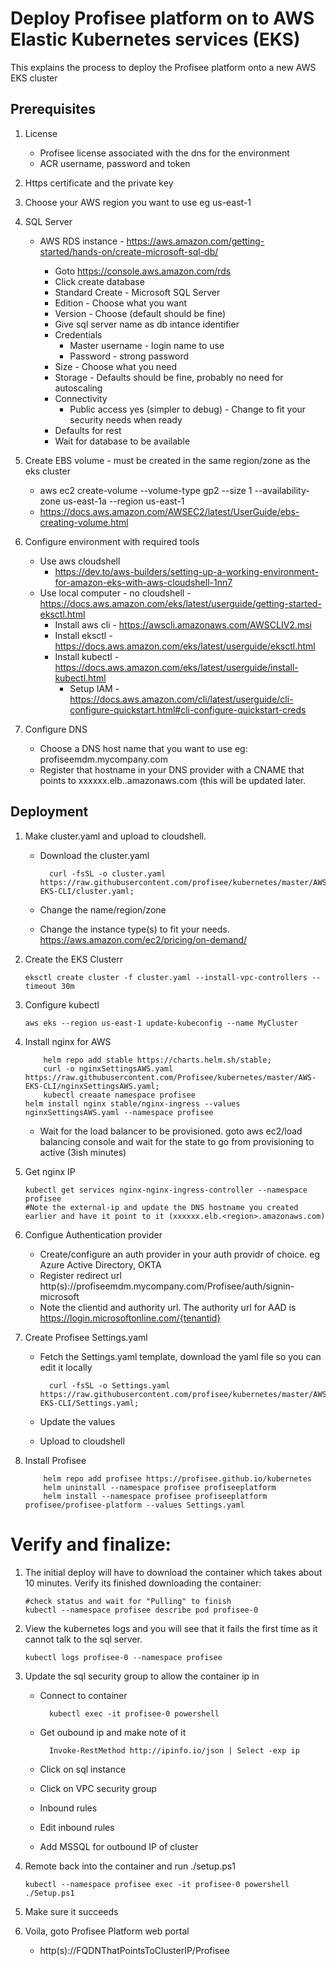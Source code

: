# Deploy Profisee platform on to AWS Elastic Kubernetes services (EKS)

This explains the process to deploy the Profisee platform onto a new AWS EKS cluster

## Prerequisites

1.  License
    - Profisee license associated with the dns for the environment
    - ACR username, password and token

2.  Https certificate and the private key
			
3.  Choose your AWS region you want to use eg us-east-1

4.  SQL Server
    - AWS RDS instance - https://aws.amazon.com/getting-started/hands-on/create-microsoft-sql-db/
    	
		- Goto https://console.aws.amazon.com/rds
		- Click create database
		- Standard Create - Microsoft SQL Server
		- Edition - Choose what you want
		- Version - Choose (default should be fine)
		- Give sql server name as db intance identifier
		- Credentials
			- Master username - login name to use
			- Password - strong password
		- Size - Choose what you need
		- Storage - Defaults should be fine, probably no need for autoscaling
		- Connectivity
			- Public access yes (simpler to debug) - Change to fit your security needs when ready
		- Defaults for rest
		- Wait for database to be available
    	
5.  Create EBS volume - must be created in the same region/zone as the eks cluster
    - aws ec2 create-volume --volume-type gp2 --size 1 --availability-zone us-east-1a --region us-east-1
    - https://docs.aws.amazon.com/AWSEC2/latest/UserGuide/ebs-creating-volume.html
    
6. Configure environment with required tools
	- Use aws cloudshell 
	  - https://dev.to/aws-builders/setting-up-a-working-environment-for-amazon-eks-with-aws-cloudshell-1nn7
	- Use local computer - no cloudshell - https://docs.aws.amazon.com/eks/latest/userguide/getting-started-eksctl.html
	  - Install aws cli - https://awscli.amazonaws.com/AWSCLIV2.msi
	  - Install eksctl - https://docs.aws.amazon.com/eks/latest/userguide/eksctl.html
	  - Install kubectl - https://docs.aws.amazon.com/eks/latest/userguide/install-kubectl.html
          - Setup IAM - https://docs.aws.amazon.com/cli/latest/userguide/cli-configure-quickstart.html#cli-configure-quickstart-creds

7.  Configure DNS	
    - Choose a DNS host name that you want to use eg:  profiseemdm.mycompany.com
    - Register that hostname in your DNS provider with a CNAME that points to xxxxxx.elb.<region>.amazonaws.com (this will be updated later.
      

## Deployment

1.  Make cluster.yaml and upload to cloudshell.
	- Download the cluster.yaml
            	
			curl -fsSL -o cluster.yaml https://raw.githubusercontent.com/profisee/kubernetes/master/AWS-EKS-CLI/cluster.yaml;
		
	- Change the name/region/zone
	- Change the instance type(s) to fit your needs.  https://aws.amazon.com/ec2/pricing/on-demand/
    
2.  Create the EKS Clusterr
    
        eksctl create cluster -f cluster.yaml --install-vpc-controllers --timeout 30m

3.  Configure kubectl
    
        aws eks --region us-east-1 update-kubeconfig --name MyCluster

3.  Install nginx for AWS

            helm repo add stable https://charts.helm.sh/stable;
            curl -o nginxSettingsAWS.yaml https://raw.githubusercontent.com/Profisee/kubernetes/master/AWS-EKS-CLI/nginxSettingsAWS.yaml;
            kubectl creaate namespace profisee
	    helm install nginx stable/nginx-ingress --values nginxSettingsAWS.yaml --namespace profisee
	    
	- Wait for the load balancer to be provisioned.  goto aws ec2/load balancing console and wait for the state to go from provisioning to active (3ish minutes)
    
3.  Get nginx IP
    
        kubectl get services nginx-nginx-ingress-controller --namespace profisee
        #Note the external-ip and update the DNS hostname you created earlier and have it point to it (xxxxxx.elb.<region>.amazonaws.com)

4.  Configue Authentication provider
	- Create/configure an auth provider in your auth providr of choice.  eg Azure Active Directory, OKTA
	- Register redirect url http(s)://profiseemdm.mycompany.com/Profisee/auth/signin-microsoft
	- Note the clientid and authority url.  The authority url for AAD is https://login.microsoftonline.com/{tenantid}

5.  Create Profisee Settings.yaml
    - Fetch the Settings.yaml template, download the yaml file so you can edit it locally
      
            curl -fsSL -o Settings.yaml https://raw.githubusercontent.com/profisee/kubernetes/master/AWS-EKS-CLI/Settings.yaml;
    - Update the values
    - Upload to cloudshell    

6.  Install Profisee

            helm repo add profisee https://profisee.github.io/kubernetes
            helm uninstall --namespace profisee profiseeplatform
            helm install --namespace profisee profiseeplatform profisee/profisee-platform --values Settings.yaml

# Verify and finalize:

1.  The initial deploy will have to download the container which takes about 10 minutes.  Verify its finished downloading the container:

	    #check status and wait for "Pulling" to finish
	    kubectl --namespace profisee describe pod profisee-0

2.  View the kubernetes logs and you will see that it fails the first time as it cannot talk to the sql server.

		kubectl logs profisee-0 --namespace profisee
		
3.  Update the sql security group to allow the container ip in
	- Connect to container 
	
			kubectl exec -it profisee-0 powershell
			
	- Get oubound ip and make note of it
	
			Invoke-RestMethod http://ipinfo.io/json | Select -exp ip
			
	- Click on sql instance
	- Click on VPC security group
	- Inbound rules
	- Edit inbound rules
	- Add MSSQL for outbound IP of cluster

4.  Remote back into the container and run ./setup.ps1
    
        kubectl --namespace profisee exec -it profisee-0 powershell
		./Setup.ps1

5.  Make sure it succeeds
	
6.  Voila, goto Profisee Platform web portal
	- http(s)://FQDNThatPointsToClusterIP/Profisee
